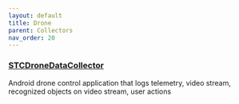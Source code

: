 ```yaml
---
layout: default
title: Drone
parent: Collectors
nav_order: 20
---
```


### [STCDroneDataCollector](https://github.com/STCData/STCDroneDataCollector)

Android drone control application that logs telemetry, video stream, recognized objects on video stream, user actions